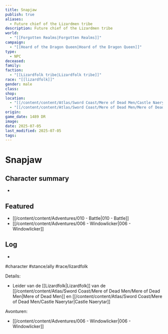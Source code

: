 ```yaml
---
title: Snapjaw
publish: true
aliases:
  - Future chief of the Lizardmen tribe
description: Future chief of the Lizardmen tribe
world:
  - "[[Forgotten Realms|Forgotten Realms]]"
campaign:
  - "[[Hoard of the Dragon Queen|Hoard of the Dragon Queen]]"
type:
  - NPC
deceased: 
family: 
faction:
  - "[[Lizardfolk tribe|Lizardfolk tribe]]"
race: "[[lizardfolk]]"
gender: male
class: 
shop: 
location:
  - "[[/content/content/Atlas/Sword Coast/Mere of Dead Men/Castle Naerytar|Castle Naerytar]]"
  - "[[/content/content/Atlas/Sword Coast/Mere of Dead Men/Mere of Dead Men|Mere of Dead Men]]"
origin: 
game_date: 1489 DR
image: 
date: 2025-07-05
last_modified: 2025-07-05
tags: 
---
```

# Snapjaw

## Character summary
* 

## Featured
- [[/content/content/Adventures/010 - Battle|010 - Battle]]
- [[/content/content/Adventures/006 - Windowlicker|006 - Windowlicker]]


## Log
* 
#character #stance/ally #race/lizardfolk 

Details:
- Leider van de [[Lizardfolk|Lizardfolk]] van de [[/content/content/Atlas/Sword Coast/Mere of Dead Men/Mere of Dead Men|Mere of Dead Men]] en [[/content/content/Atlas/Sword Coast/Mere of Dead Men/Castle Naerytar|Castle Naerytar]]

Avonturen:
- [[/content/content/Adventures/006 - Windowlicker|006 - Windowlicker]]